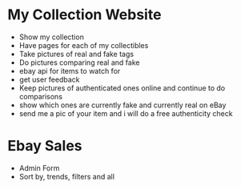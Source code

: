 # My Collection Website
- Show my collection
- Have pages for each of my collectibles
- Take pictures of real and fake tags
- Do pictures comparing real and fake
- ebay api for items to watch for
- get user feedback
- Keep pictures of authenticated ones online and continue to do comparisons
- show which ones are currently fake and currently real on eBay
- send me a pic of your item and i will do a free authenticity check

# Ebay Sales
- Admin Form
- Sort by, trends, filters and all
